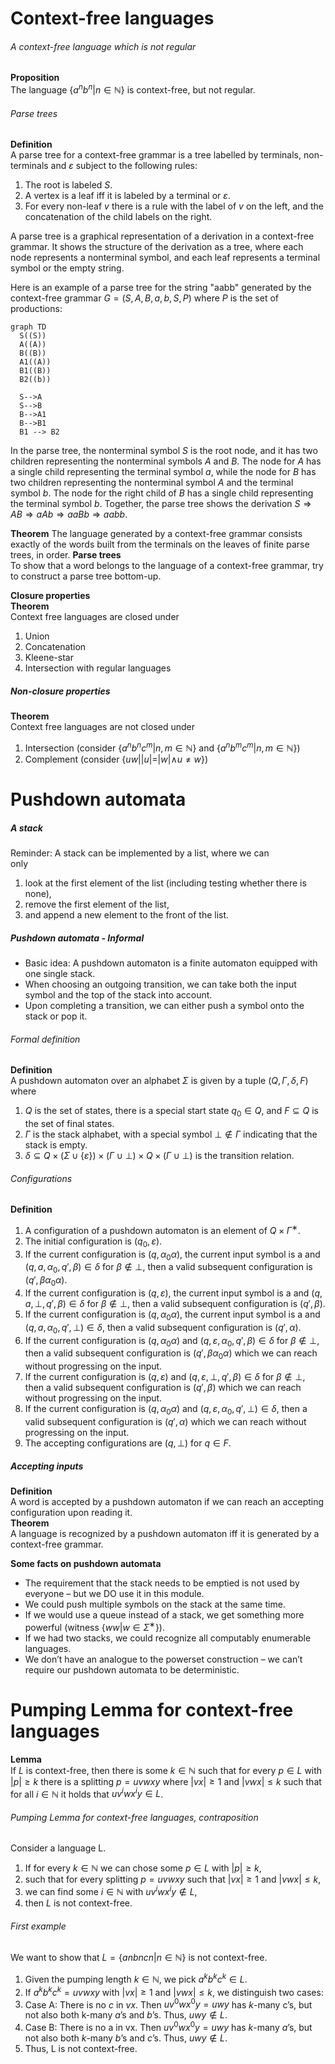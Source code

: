 # Context-free languages
###### A context-free language which is not regular  
**Proposition**  
The language $\{a^nb^n |n ∈\mathbb{N}\}$ is context-free, but not regular.

###### Parse trees  
**Definition**  
A parse tree for a context-free grammar is a tree labelled by terminals, non-terminals and $ε$ subject to the following rules:
1. The root is labeled $S$.
2. A vertex is a leaf iff it is labeled by a terminal or $ε$.
3. For every non-leaf $v$ there is a rule with the label of $v$ on the left, and the concatenation of the child labels on the right.

A parse tree is a graphical representation of a derivation in a context-free grammar. It shows the structure of the derivation as a tree, where each node represents a nonterminal symbol, and each leaf represents a terminal symbol or the empty string.

Here is an example of a parse tree for the string "aabb" generated by the context-free grammar $G = ({S, A, B}, {a, b}, S, P)$ where $P$ is the set of productions:

```mermaid
graph TD
  S((S))
  A((A))
  B((B))
  A1((A))
  B1((B))
  B2((b))
  
  S-->A
  S-->B
  B-->A1
  B-->B1
  B1 --> B2
```

In the parse tree, the nonterminal symbol $S$ is the root node, and it has two children representing the nonterminal symbols $A$ and $B$. The node for $A$ has a single child representing the terminal symbol $a$, while the node for $B$ has two children representing the nonterminal symbol $A$ and the terminal symbol $b$. The node for the right child of $B$ has a single child representing the terminal symbol $b$. Together, the parse tree shows the derivation $S \Rightarrow AB \Rightarrow aAb \Rightarrow aaBb \Rightarrow aabb$.


**Theorem**
The language generated by a context-free grammar consists exactly of the words built from the terminals on the leaves of finite parse trees, in order.
**Parse trees**  
To show that a word belongs to the language of a context-free grammar, try to construct a parse tree bottom-up.

**Closure properties**  
**Theorem**  
Context free languages are closed under  
1. Union  
2. Concatenation  
3. Kleene-star  
4. Intersection with regular languages

##### Non-closure properties  
**Theorem**  
Context free languages are not closed under  
1. Intersection (consider $\{a^nb^nc^m |n, m ∈\mathbb{N}\}$ and  $\{a^nb^mc^m |n, m ∈\mathbb{N}\})$  
2. Complement (consider $\{uw ||u|= |w |∧u \neq w \}$)

# Pushdown automata

##### A stack  
Reminder: A stack can be implemented by a list, where we can  
only  
1. look at the first element of the list (including testing whether there is none),  
2. remove the first element of the list,  
3. and append a new element to the front of the list.

##### Pushdown automata - Informal  
- Basic idea: A pushdown automaton is a finite automaton equipped with one single stack. 
- When choosing an outgoing transition, we can take both the input symbol and the top of the stack into account.  
- Upon completing a transition, we can either push a symbol onto the stack or pop it.

###### Formal definition  
**Definition**  
A pushdown automaton over an alphabet $Σ$ is given by a tuple $(Q,Γ,δ,F)$ where  
1. $Q$ is the set of states, there is a special start state $q_0 ∈Q$, and $F ⊆Q$ is the set of final states.  
2. $Γ$ is the stack alphabet, with a special symbol $⊥ \notin Γ$ indicating that the stack is empty.  
3. $δ ⊆Q ×(Σ ∪\{ε\}) ×(Γ ∪⊥) ×Q ×(Γ ∪⊥)$ is the transition relation.

###### Configurations  
**Definition**  
1. A configuration of a pushdown automaton is an element of  $Q ×Γ^∗$.  
2. The initial configuration is $(q_0,ε)$.  
3. If the current configuration is $(q,α_0α)$, the current input symbol is a and $(q,a,α_0,q′,β) ∈δ$ for $β \notin ⊥$, then a valid subsequent configuration is $(q′,βα_0α)$.  
4. If the current configuration is $(q,ε)$, the current input symbol is a and $(q,a,⊥,q′,β) ∈δ$ for $β \notin ⊥$, then a valid subsequent configuration is $(q′,β)$.
5. If the current configuration is $(q,α_0α)$, the current input symbol is a and $(q,a,α_0,q′,⊥) ∈δ$, then a valid subsequent configuration is $(q′,α)$.
6. If the current configuration is $(q,α_0α)$ and $(q,ε,α_0,q′,β) ∈δ$ for $β \notin ⊥$, then a valid subsequent configuration is $(q′,βα_0α)$ which we can reach without progressing on the input.
7. If the current configuration is $(q,ε)$ and $(q,ε,⊥,q′,β) ∈δ$ for $β \notin ⊥$, then a valid subsequent configuration is $(q′,β)$ which we can reach without progressing on the input.
8. If the current configuration is $(q,α_0α)$ and $(q,ε,α_0,q′,⊥) ∈δ$, then a valid subsequent configuration is $(q′,α)$ which we can reach without progressing on the input.
9. The accepting configurations are $(q,⊥)$ for $q ∈F$.

##### Accepting inputs  
**Definition**  
A word is accepted by a pushdown automaton if we can reach an accepting configuration upon reading it.  
**Theorem**  
A language is recognized by a pushdown automaton iff it is generated by a context-free grammar.

**Some facts on pushdown automata**  
- The requirement that the stack needs to be emptied is not used by everyone – but we DO use it in this module.
- We could push multiple symbols on the stack at the same time.  
- If we would use a queue instead of a stack, we get something more powerful (witness $\{ww |w ∈Σ^∗\}$).
- If we had two stacks, we could recognize all computably enumerable languages.
- We don’t have an analogue to the powerset construction – we can’t require our pushdown automata to be deterministic.


# Pumping Lemma for context-free languages
**Lemma**  
If $L$ is context-free, then there is some $k ∈\mathbb{N}$ such that for every $p ∈L$ with $|p|≥k$ there is a splitting $p = uvwxy$ where $|vx|≥1$ and $|vwx|≤k$ such that for all $i ∈\mathbb{N}$ it holds that $uv^iwx^iy ∈L$.

###### Pumping Lemma for context-free languages, contraposition  
Consider a language L.  
1. If for every $k ∈\mathbb{N}$ we can chose some $p ∈L$ with $|p|≥k$,
2. such that for every splitting $p = uvwxy$ such that $|vx|≥1$ and $|vwx|≤k$,
3. we can find some $i ∈\mathbb{N}$ with $uv^iwx^iy \notin L$,
4. then $L$ is not context-free.

###### First example  
We want to show that $L = \{anbncn |n ∈\mathbb{N}\}$ is not context-free.  
1. Given the pumping length $k ∈\mathbb{N}$, we pick $a^kb^kc^k ∈L$.
2. If $a^kb^kc^k = uvwxy$ with $|vx|≥1$ and $|vwx|≤k$, we distinguish two cases:  
3. Case A: There is no $c$ in $vx$. Then $uv^0wx^0y = uwy$ has $k$-many c’s, but not also both k-many $a$’s and $b$’s. Thus, $uwy \notin L$.  
4. Case B: There is no a in vx. Then $uv^0wx^0y = uwy$ has $k$-many $a$’s, but not also both $k$-many $b$’s and $c$’s. Thus, $uwy \notin L$.  
5. Thus, L is not context-free.